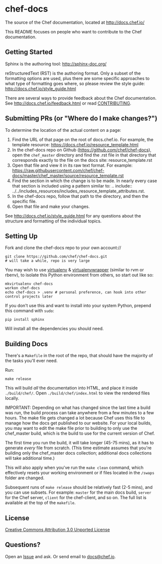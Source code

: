 # chef-docs

The source of the Chef documentation, located at http://docs.chef.io/

This README focuses on people who want to contribute to the Chef documentation.


## Getting Started

Sphinx is the authoring tool: http://sphinx-doc.org/

reStructuredText (RST) is the authoring format. Only a subset of the formatting options are used, plus there are some specific approaches to what type of formatting goes where, so please review the style guide: http://docs.chef.io/style_guide.html

There are several ways to provide feedback about the Chef documentation. See http://docs.chef.io/feedback.html or read [CONTRIBUTING](CONTRIBUTING).




## Submitting PRs (or "Where do I make changes?")

To determine the location of the actual content on a page:

1. Find the URL of that page on the root of docs.chef.io. For example, the template resource: https://docs.chef.io/resource_template.html
2. In the chef-docs repo on Github (https://github.com/chef/chef-docs), open the `chef_master` directory and find the .rst file in that directory that corresponds exactly to the file on the docs site: resource_template.rst
3. Open that file and view it in its raw text format. For example: https://raw.githubusercontent.com/chef/chef-docs/master/chef_master/source/resource_template.rst
4. Find the section in which the change is to be made. In nearly every case that section is included using a pattern similar to: .. include:: ../../includes_resources/includes_resource_template_attributes.rst.
5. In the chef-docs repo, follow that path to the directory, and then the specific file.
6. Open that file and make your changes.

See http://docs.chef.io/style_guide.html for any questions about the structure and formatting of the individual topics.

## Setting Up


Fork and clone the chef-docs repo to your own account://

    git clone https://github.com/chef/chef-docs.git
    # will take a while, repo is very large

You may wish to use [virtualenv](http://www.virtualenv.org/) & [virtualenvwrapper](http://virtualenvwrapper.readthedocs.org/) (similar to rvm or rbenv), to isolate this Python environment from others, so start out like so:

    mkvirtualenv chef-docs
    workon chef-docs
    echo chef-docs > .venv # personal preference, can hook into other control projects later

If you don't use this and want to install into your system Python, prepend this command with `sudo`:

    pip install sphinx

Will install all the dependencies you should need.


## Building Docs

There's a `Makefile` in the root of the repo, that should have the majority of the tasks you'll ever need.

Run:

    make release

This will build *all* the documentation into HTML, and place it inside `./build/chef/`.
Open `./build/chef/index.html` to view the rendered files locally.

IMPORTANT: Depending on what has changed since the last time a build was run, the build process can take anywhere from a few minutes to a few hours. The make file gets changed a lot because Chef uses this file to manage how the docs get published to our website. For your local builds, you may want to edit the make file prior to building to only use the chef_master build, which is the build to use for the current version of Chef.

The first time you run the build, it will take longer (45-75 mins), as it has to generate _every_ file from scratch. (This time estimate assumes that you're building only the chef_master docs collection; additional docs collections will take additional time.)

This will also apply when you've run the `make clean` command, which effectively resets your working environment or if files located in the `/swaps` folder are changed.

Subsequent runs of `make release` should be relatively fast (2-5 mins), and you can use subsets. For example: `master` for the main docs build, `server` for the Chef server, `client` for the chef-client, and so on. The full list is available at the top of the `makefile`.

## License

[Creative Commons Attribution 3.0 Unported License](http://creativecommons.org/licenses/by/3.0/)

## Questions?

Open an [Issue](https://github.com/chef/chef-docs/issues) and ask. Or send email to docs@chef.io.
